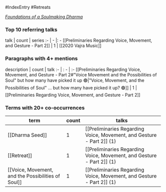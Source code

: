 #IndexEntry #Retreats

[_Foundations of a Soulmaking Dharma_](https://dharmaseed.org/retreats/3972/)

### Top 10 referring talks
talk | count | series
:- | - |: -
[[Preliminaries Regarding Voice, Movement, and Gesture - Part 2]] | 1 | [[2020 Vajra Music]]

### Paragraphs with 4+ mentions
description | count | talk
:- | : - | :-
[[Preliminaries Regarding Voice, Movement, and Gesture - Part 2#"Voice Movement and the Possibilities of Soul" but how many have picked it up 🟢\|"Voice, Movement, and the Possibilities of Soul" ... but how many have picked it up? 🟢]] | 1 | [[Preliminaries Regarding Voice, Movement, and Gesture - Part 2]]

### Terms with 20+ co-occurrences
term | count | talks
-|-|-
[[Dharma Seed]] | 1 | <span class="counts">[[Preliminaries Regarding Voice, Movement, and Gesture - Part 2]] (1)</span> 
[[Retreat]] | 1 | <span class="counts">[[Preliminaries Regarding Voice, Movement, and Gesture - Part 2]] (1)</span> 
[[Voice, Movement, and the Possibilities of Soul]] | 1 | <span class="counts">[[Preliminaries Regarding Voice, Movement, and Gesture - Part 2]] (1)</span> 

